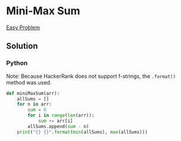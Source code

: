 # Mini-Max Sum

[Easy Problem](https://www.hackerrank.com/challenges/mini-max-sum/problem)

## Solution

### Python

Note:  Because HackerRank does not support f-strings, the ```.format()``` method was used.

```python
def miniMaxSum(arr):
    allSums = []
    for n in arr:
        sum = 0
        for i in range(len(arr)):
            sum += arr[i]
        allSums.append(sum - n)
    print("{} {}".format(min(allSums), max(allSums)))
```
